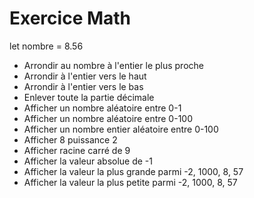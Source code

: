# Exercice Math
 
let nombre = 8.56

- Arrondir au nombre à l'entier le plus proche
- Arrondir à l'entier vers le haut
- Arrondir à l'entier vers le bas
- Enlever toute la partie décimale
- Afficher un nombre aléatoire entre 0-1
- Afficher un nombre aléatoire entre 0-100
- Afficher un nombre entier aléatoire entre 0-100
- Afficher 8 puissance 2
- Afficher racine carré de 9
- Afficher la valeur absolue de -1
- Afficher la valeur la plus grande parmi -2, 1000, 8, 57
- Afficher la valeur la plus petite parmi -2, 1000, 8, 57